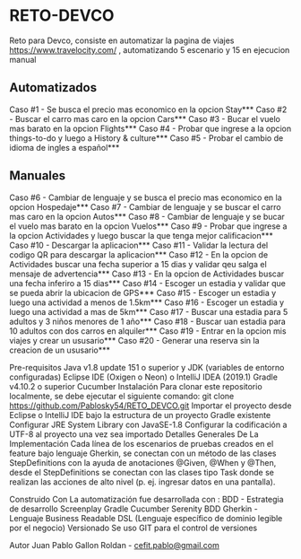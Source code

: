 # RETO-DEVCO

Reto para Devco, consiste en automatizar la pagina de viajes https://www.travelocity.com/ , automatizando 5 escenario y 15 en ejecucion manual

## Automatizados
Caso #1 - Se busca el precio mas economico en la opcion Stay***
Caso #2 - Buscar el carro mas caro en la opcion Cars***
Caso #3 - Bucar el vuelo mas barato en la opcion Flights***
Caso #4 - Probar que ingrese a la opcion things-to-do y luego a History & culture***
Caso #5 - Probar el cambio de idioma de ingles a español***

## Manuales

Caso #6 - Cambiar de lenguaje y se busca el precio mas economico en la opcion Hospedaje***
Caso #7 - Cambiar de lenguaje y se buscar el carro mas caro en la opcion Autos***
Caso #8 - Cambiar de lenguaje y se bucar el vuelo mas barato en la opcion Vuelos***
Caso #9 - Probar que ingrese a la opcion Actividades y luego buscar la que tenga mejor calificacion***
Caso #10 - Descargar la aplicacion***
Caso #11 - Validar la lectura del codigo QR para descargar la aplicacion***
Caso #12 - En la opcion de Actividades buscar una fecha superior a 15 dias y validar qeu salga el mensaje de advertencia***
Caso #13 - En la opcion de Actividades buscar una fecha inferiro a 15 dias***
Caso #14 - Escoger un estadia y validar que se pueda abrir la ubicacion de GPS***
Caso #15 - Escoger un estadia y luego una actividad a menos de 1.5km***
Caso #16 - Escoger un estadia y luego una actividad a mas de 5km***
Caso #17 - Buscar una estadia para 5 adultos y 3 niños menores de 1 año***
Caso #18 - Buscar uan estadia para 10 adultos con dos carros en alquiler***
Caso #19 - Entrar en la opcion mis viajes y crear un ususario***
Caso #20 - Generar una reserva sin la creacion de un ususario***

Pre-requisitos Java v1.8 update 151 o superior y JDK (variables de entorno configuradas) Eclipse IDE (Oxigen o Neon) o IntelliJ IDEA (2019.1) Gradle v4.10.2 o superior Cucumber Instalación Para clonar este repositorio localmente, se debe ejecutar el siguiente comando: git clone https://github.com/Pablosky54/RETO_DEVCO.git Importar el proyecto desde Eclipse o IntelliJ IDE bajo la estructura de un proyecto Gradle existente Configurar JRE System Library con JavaSE-1.8 Configurar la codificación a UTF-8 al proyecto una vez sea importado Detalles Generales De La Implementación Cada línea de los escenarios de pruebas creados en el feature bajo lenguaje Gherkin, se conectan con un método de las clases StepDefinitions con la ayuda de anotaciones @Given, @When y @Then, desde el StepDefinitions se conectan con las clases tipo Task donde se realizan las acciones de alto nivel (p. ej. ingresar datos en una pantalla).

Construido Con La automatización fue desarrollada con : BDD - Estrategia de desarrollo Screenplay Gradle Cucumber Serenity BDD Gherkin - Lenguaje Business Readable DSL (Lenguaje específico de dominio legible por el negocio) Versionado Se uso GIT para el control de versiones

Autor Juan Pablo Gallon Roldan - cefit.pablo@gmail.com

